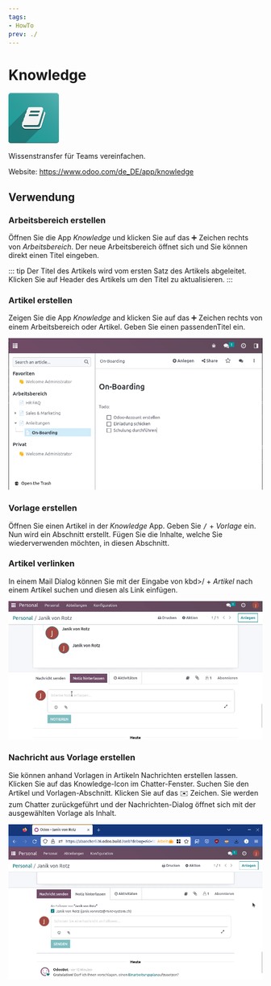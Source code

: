 ```yaml
---
tags:
- HowTo
prev: ./
---
```

# Knowledge
![icon_odoo_knowledge](assets/icon_odoo_knowledge.png)

Wissenstransfer für Teams vereinfachen.

Website: <https://www.odoo.com/de_DE/app/knowledge>

## Verwendung

### Arbeitsbereich erstellen

Öffnen Sie die App *Knowledge* und klicken Sie auf das ➕ Zeichen rechts von *Arbeitsbereich*. Der neue Arbeitsbereich öffnet sich und Sie können direkt einen Titel eingeben.

::: tip
Der Titel des Artikels wird vom ersten Satz des Artikels abgeleitet. Klicken Sie auf Header des Artikels um den Titel zu aktualisieren.
:::

### Artikel erstellen

Zeigen Sie die App *Knowledge* and klicken Sie auf das ➕ Zeichen rechts von einem Arbeitsbereich oder Artikel. Geben Sie einen passendenTitel ein.

![](assets/Knowledge%20Artikel.png)

### Vorlage erstellen

Öffnen Sie einen Artikel in der *Knowledge* App. Geben Sie <kbd>/</kbd> + *Vorlage* ein. Nun wird ein Abschnitt erstellt. Fügen Sie die Inhalte, welche Sie wiederverwenden möchten, in diesen Abschnitt.

### Artikel verlinken

In einem Mail Dialog können Sie mit der Eingabe von kbd>/</kbd> + *Artikel* nach einem Artikel suchen und diesen als Link einfügen.

![Knowledge Artike-Link](assets/Knowledge%20Artikel%20verlinken.gif)

### Nachricht aus Vorlage erstellen

Sie können anhand Vorlagen in Artikeln Nachrichten erstellen lassen. Klicken Sie auf das Knowledge-Icon im Chatter-Fenster. Suchen Sie den Artikel und Vorlagen-Abschnitt. Klicken Sie auf das ✉️ Zeichen. Sie werden zum Chatter zurückgeführt und der Nachrichten-Dialog öffnet sich mit der ausgewählten Vorlage als Inhalt.

![Knowledge Vorlage verschicken](assets/Knowledge%20Vorlage%20verschicken.gif)